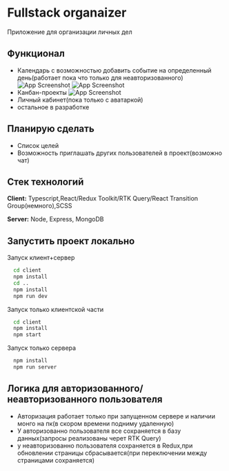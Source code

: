 # Fullstack organaizer

Приложение для организации личных дел

## Функционал

- Календарь с возможностью добавить событие на определенный день(работает пока что только для неавторизованного)
![App Screenshot](https://sun9-east.userapi.com/sun9-26/s/v1/ig2/Tj7fYgggytEeMU34br9oLm1NaTrE5av-Na4OfxLG7W5DIkepxS1RUT7SuykrhO0AIyI20abyxpBjFpWTwwSZvzPI.jpg?size=1919x903&quality=96&type=album)
![App Screenshot](https://sun9-east.userapi.com/sun9-73/s/v1/ig2/QXZhTZR5OreMUmLyiQvZp8bU1Z8hFD0LQLrKufO2AGFw3p6VUVySCl3XpTQAXbZQ5yx3zD5S7GF-A5umMX7DyCZB.jpg?size=1919x904&quality=96&type=album)
- Канбан-проекты
![App Screenshot](https://sun9-north.userapi.com/sun9-85/s/v1/ig2/fypsoqdG1XjTEtnAW5AI0qDiLWKwcBOenC8vFyp3YvsfaLAyWNu3sJrqaJr2shw8yqKW6jYT9jap7suN-HCTWjjR.jpg?size=1917x900&quality=96&type=album)
- Личный кабинет(пока только с аватаркой)
- остальное в разработке

## Планирую сделать

- Список целей
- Возможность приглашать других пользователей в проект(возможно чат)

## Стек технологий

**Client:** Typescript,React/Redux Toolkit/RTK Query/React Transition Group(немного),SCSS

**Server:** Node, Express, MongoDB


## Запустить проект локально

Запуск клиент+сервер 

```bash
  cd client
  npm install
  cd ..
  npm install
  npm run dev
```

Запуск только клиентской части

```bash
  cd client
  npm install
  npm start
```
Запуск только сервера

```bash
  npm install
  npm run server
```


## Логика для авторизованного/неавторизованного пользователя

- Авторизация работает только при запущенном сервере и наличии монго на пк(в скором времени подниму удаленную)
- У авторизованно пользователя все сохраняется в базу данных(запросы реализованы черет RTK Query)
- у неавторизованно пользователя сохраняется в Redux,при обновлении страницы сбрасывается(при переключении между страницами сохраняется)



